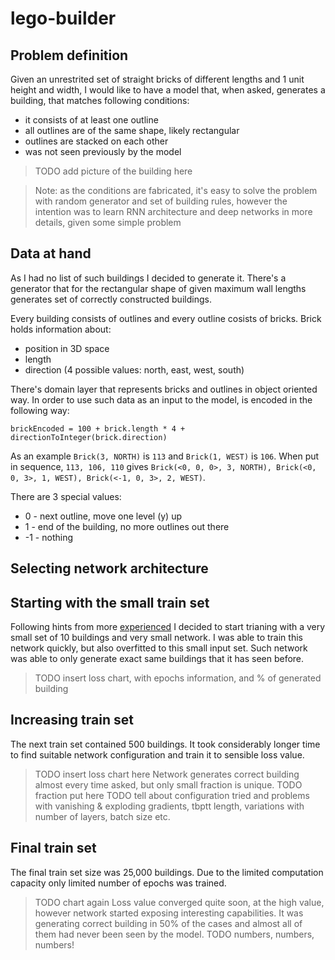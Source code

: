 # lego-builder

## Problem definition

Given an unrestrited set of straight bricks of different lengths and 1 unit height and width, I would like to have
a model that, when asked, generates a building, that matches following conditions:
 * it consists of at least one outline
 * all outlines are of the same shape, likely rectangular
 * outlines are stacked on each other
 * was not seen previously by the model
> TODO add picture of the building here

> Note: as the conditions are fabricated, it's easy to solve the problem with random generator and set of building rules, however 
the intention was to learn RNN architecture and deep networks in more details, given some simple problem

## Data at hand

As I had no list of such buildings I decided to generate it. There's a generator that for the rectangular shape of given maximum
wall lengths generates set of correctly constructed buildings.

Every building consists of outlines and every outline cosists of bricks. Brick holds information about:
 * position in 3D space
 * length
 * direction (4 possible values: north, east, west, south)
 
 There's domain layer that represents bricks and outlines in object oriented way. In order to use such data as an input to the model, is encoded in the following way:
 ```
 brickEncoded = 100 + brick.length * 4 + directionToInteger(brick.direction)
 ```
 As an example `Brick(3, NORTH)` is `113` and `Brick(1, WEST)` is `106`. When put in sequence, `113, 106, 110` gives `Brick(<0, 0, 0>, 3, NORTH), Brick(<0, 0, 3>, 1, WEST), Brick(<-1, 0, 3>, 2, WEST)`.
 
 There are 3 special values:
 * 0 - next outline, move one level (y) up
 * 1 - end of the building, no more outlines out there
 * -1 - nothing
 
## Selecting network architecture
 
## Starting with the small train set

Following hints from more [experienced](https://blog.slavv.com/37-reasons-why-your-neural-network-is-not-working-4020854bd607)
I decided to start trianing with a very small set of 10 buildings and very small network. I was able to train this network quickly, but also overfitted to this small input set. Such network was able to only generate exact same buildings that it has
seen before.
> TODO insert loss chart, with epochs information, and % of generated building

## Increasing train set

The next train set contained 500 buildings. It took considerably longer time to find suitable network configuration and train it to sensible loss value. 
> TODO insert loss chart here
Network generates correct building almost every time asked, but only small fraction is unique.
> TODO fraction put here
> TODO tell about configuration tried and problems with vanishing & exploding gradients, tbptt length, variations with number of layers, batch size etc.

## Final train set

The final train set size was 25,000 buildings. Due to the limited computation capacity only limited number of epochs was trained.
> TODO chart again
Loss value converged quite soon, at the high value, however network started exposing interesting capabilities. It was generating correct building in 50% of the cases and almost all of them had never been seen by the model.
> TODO numbers, numbers, numbers!
